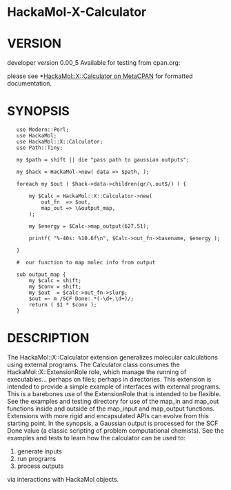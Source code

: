 HackaMol-X-Calculator
=====================

VERSION
========
developer version 0.00_5 
Available for testing from cpan.org:

please see *[HackaMol::X::Calculator on MetaCPAN](https://metacpan.org/release/DEMIAN/HackaMol-X-Calculator-0.00_5) for formatted documentation.

SYNOPSIS
========

       use Modern::Perl;
       use HackaMol;
       use HackaMol::X::Calculator;
       use Path::Tiny;
       
       my $path = shift || die "pass path to gaussian outputs";
       
       my $hack = HackaMol->new( data => $path, );
       
       foreach my $out ( $hack->data->children(qr/\.out$/) ) {
  
           my $Calc = HackaMol::X::Calculator->new(
               out_fn  => $out,
               map_out => \&output_map,
           );
       
           my $energy = $Calc->map_output(627.51);
       
           printf( "%-40s: %10.6f\n", $Calc->out_fn->basename, $energy );
       
       }
       
       #  our function to map molec info from output
       
       sub output_map {
           my $calc = shift;
           my $conv = shift;
           my $out  = $calc->out_fn->slurp;
           $out =~ m /SCF Done:.*(-\d+.\d+)/;
           return ( $1 * $conv );
       }

DESCRIPTION
============

The HackaMol::X::Calculator extension generalizes molecular calculations using external programs. 
The Calculator class consumes the HackaMol::X::ExtensionRole role, which manage the running of executables... 
perhaps on files; perhaps in directories.  This extension is intended to provide a 
simple example of interfaces with external programs. This is a barebones use of the ExtensionRole that is 
intended to be flexible. See the examples and testing directory for use of the map_in and map_out functions
inside and outside of the map_input and map_output functions.  Extensions with more rigid and encapsulated 
APIs can evolve from this starting point. In the synopsis, a Gaussian output is processed for the SCF Done
value (a classic scripting of problem computational chemists).  See the examples and tests to learn how the 
calculator can be used to: 

  1. generate inputs 
  2. run programs
  3. process outputs

via interactions with HackaMol objects.

